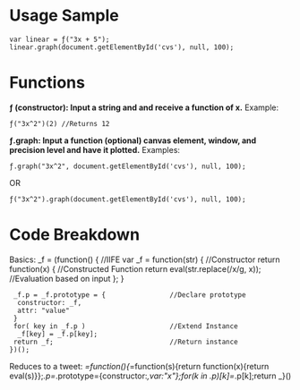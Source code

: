 Usage Sample
============

	var linear = ƒ("3x + 5");
	linear.graph(document.getElementById('cvs'), null, 100);

Functions
=========

__ƒ (constructor):	Input a string and and receive a function of x.__
Example:

	ƒ("3x^2")(2) //Returns 12
	
__ƒ.graph: Input a function (optional) canvas element, window, and precision level and have it plotted.__
Examples:

	ƒ.graph("3x^2", document.getElementById('cvs'), null, 100);

OR

	ƒ("3x^2").graph(document.getElementById('cvs'), null, 100);
	
Code Breakdown
==============

Basics:
	_f = (function() {						//IIFE
	 var _f = function(str) {				//Constructor
	  return function(x) {					//Constructed Function
	   return eval(str.replace(/x/g, x));	//Evaluation based on input
	  };
	 }
	
	 _f.p = _f.prototype = {				//Declare prototype
	  constructor: _f,
	  attr: "value"
	 }
	 for( key in _f.p )						//Extend Instance
	  _f[key] = _f.p[key];
	 return _f;								//Return instance
	})(); 

Reduces to a tweet:
	_=function(){_=function(s){return function(x){return eval(s)}};_.p=_.prototype={constructor:_,var:"x"};for(k in _.p)_[k]=_.p[k];return _}()

	



